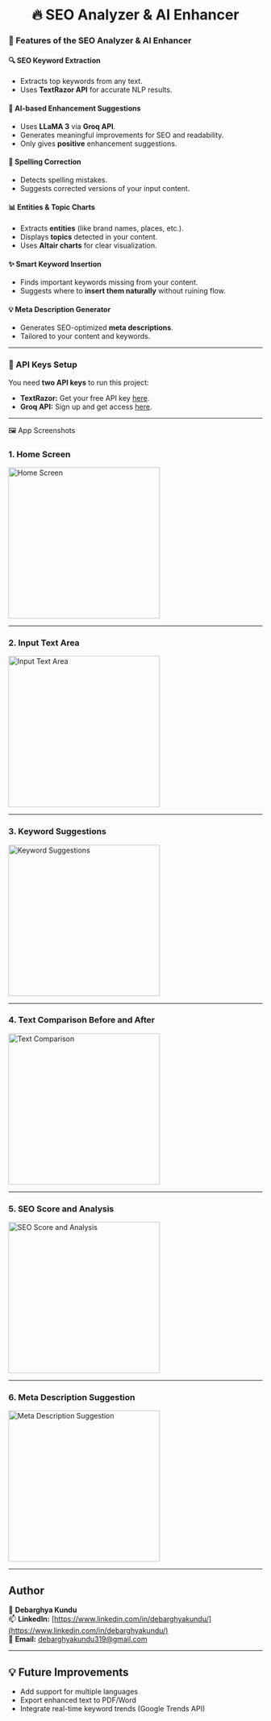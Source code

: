 <h1 align="center"><strong>🔥 SEO Analyzer & AI Enhancer</strong></h1>

### 🚀 Features of the SEO Analyzer & AI Enhancer

#### 🔍 SEO Keyword Extraction
- Extracts top keywords from any text.
- Uses **TextRazor API** for accurate NLP results.

#### 🧠 AI-based Enhancement Suggestions
- Uses **LLaMA 3** via **Groq API**.
- Generates meaningful improvements for SEO and readability.
- Only gives **positive** enhancement suggestions.

#### 📝 Spelling Correction
- Detects spelling mistakes.
- Suggests corrected versions of your input content.

#### 📊 Entities & Topic Charts
- Extracts **entities** (like brand names, places, etc.).
- Displays **topics** detected in your content.
- Uses **Altair charts** for clear visualization.

#### ✨ Smart Keyword Insertion
- Finds important keywords missing from your content.
- Suggests where to **insert them naturally** without ruining flow.

#### 💡 Meta Description Generator
- Generates SEO-optimized **meta descriptions**.
- Tailored to your content and keywords.

---

### 🔑 API Keys Setup

You need **two API keys** to run this project:

- **TextRazor:** Get your free API key [here](https://www.textrazor.com/signup).
- **Groq API:** Sign up and get access [here](https://www.groq.com/signup).
---

🖼️ App Screenshots
<!-- Add screenshot in repo -->

### 1. Home Screen

<img src="https://github.com/user-attachments/assets/e949da3c-f595-42c6-bcd1-5eeee2068dde" width="300" alt="Home Screen">

---

### 2. Input Text Area

<img src="https://github.com/user-attachments/assets/d1f59899-e3fa-40df-aa4c-591ede5f556b" width="300" alt="Input Text Area">

---

### 3. Keyword Suggestions

<img src="https://github.com/user-attachments/assets/19c36812-522e-4a48-884d-bedd5d9147f5" width="300" alt="Keyword Suggestions">

---

### 4. Text Comparison Before and After

<img src="https://github.com/user-attachments/assets/e8890b00-809f-4590-9256-e34aba66d28d" width="300" alt="Text Comparison">

---

### 5. SEO Score and Analysis

<img src="https://github.com/user-attachments/assets/617d5f86-a163-4683-8c3f-82d0e4a674ef" width="300" alt="SEO Score and Analysis">

---

### 6. Meta Description Suggestion

<img src="https://github.com/user-attachments/assets/7ac5ff5a-25e3-498a-9863-7663508fcffe" width="300" alt="Meta Description Suggestion">

---

## Author

👤 **Debarghya Kundu**  
📫 **LinkedIn:** [https://www.linkedin.com/in/debarghyakundu/](https://www.linkedin.com/in/debarghyakundu/)  
📧 **Email:** debarghyakundu319@gmail.com

---

## 💡 Future Improvements

- Add support for multiple languages
- Export enhanced text to PDF/Word
- Integrate real-time keyword trends (Google Trends API)
